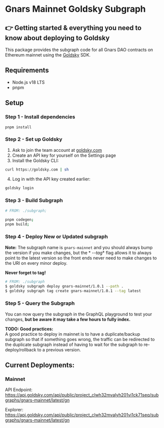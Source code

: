 # Gnars Mainnet Goldsky Subgraph

## 👉 Getting started & everything you need to know about deploying to Goldsky

This package provides the subgraph code for all Gnars DAO contracts on Ethereum mainnet using
the [Goldsky](https://goldsky.com/) SDK.

## Requirements

- Node.js v18 LTS
- pnpm

## Setup

### Step 1 - Install dependencies

`pnpm install`

### Step 2 - Set up Goldsky

1. Ask to join the team account at [goldsky.com](https://goldsky.com)
2. Create an API key for yourself on the Settings page
3. Install the Goldsky CLI:

```bash
curl https://goldsky.com | sh  
```  

4. Log in with the API key created earlier:

```bash
goldsky login
```

### Step 3 - Build Subgraph

```bash
# FROM: ./subgraph;

pnpm codegen;
pnpm build;
```

### Step 4 - Deploy New or Updated subgraph

**Note:** The subgraph name is `gnars-mainnet` and you should always bump the version if you make changes, but the *
*--tag**
flag allows it to always point to the latest version so the front ends never need to make changes to the URI on every
minor
deploy.

**Never forget to tag!**

```bash
# FROM: ./subgraph
$ goldsky subgraph deploy gnars-mainnet/1.0.1 --path .        
$ goldsky subgraph tag create gnars-mainnet/1.0.1 --tag latest
```

### Step 5 - Query the Subgraph

You can now query the subgraph in the GraphQL playground to test your changes, **but be aware it may take a few hours to
fully index.**

**TODO: Good practices:**  
A good practice to deploy in mainnet is to have a duplicate/backup subgraph so that if something goes wrong, the
traffic can be redirected to the duplicate subgraph instead of having to wait for the subgraph to re-deploy/rollback to
a previous version.

## Current Deployments:

### Mainnet

API Endpoint: https://api.goldsky.com/api/public/project_clwh32mvalyh201vi1ck71seq/subgraphs/gnars-mainnet/latest/gn

Explorer: https://api.goldsky.com/api/public/project_clwh32mvalyh201vi1ck71seq/subgraphs/gnars-mainnet/latest/gn

